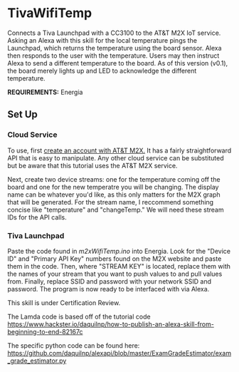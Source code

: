 # TivaWifiTemp
Connects a Tiva Launchpad with a CC3100 to the AT&amp;T M2X IoT service. Asking an Alexa with this skill for the local temperature pings the Launchpad, which returns the temperature using the board sensor. Alexa then responds to the user with the temperature. Users may then instruct Alexa to send a different temperature to the board. As of this version (v0.1), the board merely lights up and LED to acknowledge the different temperature.

**REQUIREMENTS:** Energia

## Set Up
### Cloud Service
To use, first [create an account with AT&T M2X.](https://m2x.att.com/) It has a fairly straightforward API that is easy to manipulate. Any other cloud service can be substituted but be aware that this tutorial uses the AT&T M2X service. 

Next, create two device streams: one for the temperature coming off the board and one for the new temperatre you will be changing. The display name can be whatever you'd like, as this only matters for the M2X graph that will be generated. For the stream name, I reccommend something concise like "temperature" and "changeTemp." We will need these stream IDs for the API calls.

### Tiva Launchpad

Paste the code found in *m2xWifiTemp.ino* into Energia. Look for the "Device ID" and "Primary API Key" numbers found on the M2X website and paste them in the code. Then, where "STREAM KEY" is located, replace them with the names of your stream that you want to push values to and pull values from. Finally, replace SSID and password with your network SSID and password. The program is now ready to be interfaced with via Alexa.

This skill is under Certification Review.

The Lamda code is based off of the tutorial code https://www.hackster.io/daquilnp/how-to-publish-an-alexa-skill-from-beginning-to-end-82167c

The specific python code can be found here: https://github.com/daquilnp/alexapi/blob/master/ExamGradeEstimator/exam_grade_estimator.py
